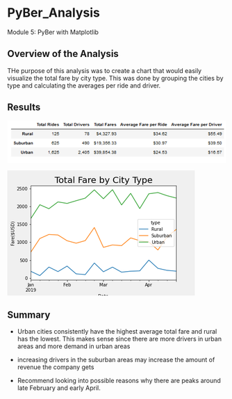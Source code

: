 # PyBer_Analysis
Module 5: PyBer with Matplotlib

## Overview of the Analysis 
THe purpose of this analysis was to create a chart that would easily visualize the total fare by city type.  This was done by grouping the cities by type and calculating the averages per ride and driver.

## Results
![Py_Ber by City](https://github.com/awar2170/PyBer_Analysis/blob/main/analysis/PyBer_df_1.PNG)

![PyBer Summary Photo](https://github.com/awar2170/PyBer_Analysis/blob/main/analysis/PyBer_fare_summary.png)

## Summary
- Urban cities consistently have the highest average total fare and rural has the lowest.  This makes sense since there are more drivers in urban areas and more demand in urban areas 

- increasing drivers in the suburban areas may increase the amount of revenue the company gets

- Recommend looking into possible reasons why there are peaks around late February and early April. 
